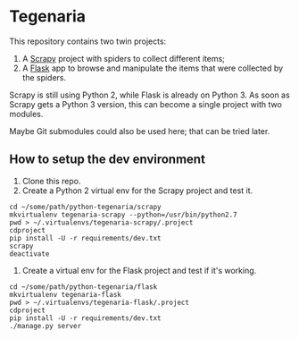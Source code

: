 # Tegenaria

This repository contains two twin projects:

1. A [Scrapy](http://scrapy.org/) project with spiders to collect different items;
1. A [Flask](http://flask.pocoo.org/) app to browse and manipulate the items that were collected by the spiders.

Scrapy is still using Python 2, while Flask is already on Python 3.
As soon as Scrapy gets a Python 3 version, this can become a single project with two modules.

Maybe Git submodules could also be used here; that can be tried later.

## How to setup the dev environment

1. Clone this repo.
1. Create a Python 2 virtual env for the Scrapy project and test it.
  ```shell
  cd ~/some/path/python-tegenaria/scrapy
  mkvirtualenv tegenaria-scrapy --python=/usr/bin/python2.7
  pwd > ~/.virtualenvs/tegenaria-scrapy/.project
  cdproject
  pip install -U -r requirements/dev.txt
  scrapy
  deactivate
  ```
1. Create a virtual env for the Flask project and test if it's working.
  ```shell
  cd ~/some/path/python-tegenaria/flask
  mkvirtualenv tegenaria-flask
  pwd > ~/.virtualenvs/tegenaria-flask/.project
  cdproject
  pip install -U -r requirements/dev.txt
  ./manage.py server
  ```
